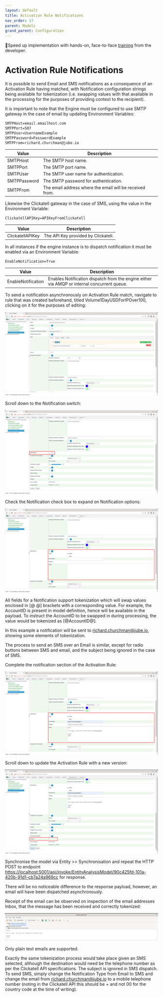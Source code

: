 ```yaml
---
layout: default
title: Activation Rule Notifications
nav_order: 17
parent: Models
grand_parent: Configuration
---
```


🚀Speed up implementation with hands-on, face-to-face [training](https://www.jube.io/training) from the developer.

# Activation Rule Notifications
It is possible to send Email and SMS notifications as a consequence of an Activation Rule having matched,  with Notification configuration strings being available for tokenization (i.e. swapping values with that available in the processing for the purposes of providing context to the recipient).

It is important to note that the Engine must be configured to use SMTP gateway in the case of email by updating Environment Variables:

```text
SMTPHost=email.emailhost.com
SMTPPort=587
SMTPUser=UsernameExample
SMTPPassword=PasswordExample
SMTPFrom=richard.churchman@jube.io
```

| Value        | Description                                              |
|--------------|----------------------------------------------------------|
| SMTPHost     | The SMTP host name.                                      |
| SMTPPort     | The SMTP port name.                                      |
| SMTPUser     | The SMTP user name for authentication.                   |
| SMTPPassword | The SMTP password for authentication.                    |
| SMTPFrom     | The email address where the email will be received from. |

Likewise the Clickatell gateway in the case of SMS, using the value in the Environment Variable:

```text
ClickatellAPIKey=APIKeyFromClickatell
```

| Value            | Description                         |
|------------------|-------------------------------------|
| ClickatellAPIKey | The API Key provided by Clickatell. |

In all instances if the engine instance is to dispatch notification it must be enabled via an Environment Variable:

```text
EnableNotification=True
```

| Value              | Description                                                                                 |
|--------------------|---------------------------------------------------------------------------------------------|
| EnableNotification | Enables Notification dispatch from the engine either via AMQP or internal concurrent queue. |

To send a notification asynchronously on Activation Rule match, navigate to rule that was created beforehand,  titled Volume1DayUSDForIPOver100,  clicking on it for the purposes of editing:

![Image](ExistingActivationRuleForNotification.png)

Scroll down to the Notification switch:

![Image](LocationOfNotificationSwitch.png)

Check the Notification check box to expand on Notification options:

![Image](NotificationOptionsExposed.png)

All fields for a Notification support tokenization which will swap values enclosed in [@ @] brackets with a corresponding value.  For example, the AccountID is present in model definition,  hence will be available in the payload.  To instruct the AccountID to be swapped in during processing,  the value would be tokenized as [@AccountID@].

In this example a notification will be sent to richard.churchman@jube.io,  showing some elements of tokenization.

The process to send an SMS over an Email is similar,  except for radio buttons between SMS and email, and the subject being ignored in the case of SMS.

Complete the notification section of the Activation Rule:

![Image](ExampleNotification.png)

Scroll down to update the Activation Rule with a new version:

![Image](UpdatedWithNotification.png)

Synchronise the model via Entity >> Synchronisation and repeat the HTTP POST to endpoint [https://localhost:5001/api/invoke/EntityAnalysisModel/90c425fd-101a-420b-91d1-cb7a24a969cc](https://localhost:5001/api/invoke/EntityAnalysisModel/90c425fd-101a-420b-91d1-cb7a24a969cc) for response.

There will be no noticeable difference to the response payload, however, an email will have been dispatched asynchronously.  

Receipt of the email can be observed on inspection of the email addresses Inbox, that the message has been received and correctly tokenized:

![Image](EmailRecieved.png)

Only plain text emails are supported.

Exactly the same tokenization process would take place given an SMS selected,  although the destination would need be the telephone number as per the Clickatell API specifications.  The subject is ignored in SMS dispatch. To send SMS, simply change the Notification Type from Email to SMS and change the email from richard.churchman@jube.io to a mobile telephone number (noting in the Clickatell API this should be + and not 00 for the country code at the time of writing).





